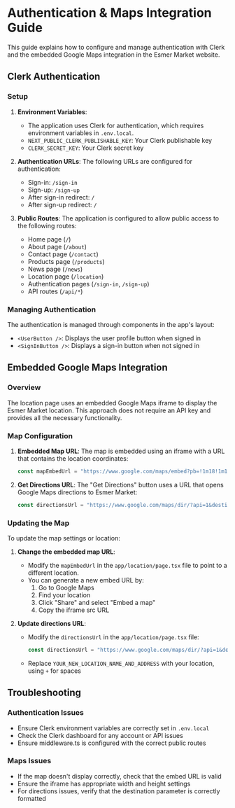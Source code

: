 # Authentication & Maps Integration Guide

This guide explains how to configure and manage authentication with Clerk and the embedded Google Maps integration in the Esmer Market website.

## Clerk Authentication

### Setup

1. **Environment Variables**:
   - The application uses Clerk for authentication, which requires environment variables in `.env.local`.
   - `NEXT_PUBLIC_CLERK_PUBLISHABLE_KEY`: Your Clerk publishable key
   - `CLERK_SECRET_KEY`: Your Clerk secret key

2. **Authentication URLs**:
   The following URLs are configured for authentication:
   - Sign-in: `/sign-in`
   - Sign-up: `/sign-up`
   - After sign-in redirect: `/`
   - After sign-up redirect: `/`

3. **Public Routes**:
   The application is configured to allow public access to the following routes:
   - Home page (`/`)
   - About page (`/about`)
   - Contact page (`/contact`)
   - Products page (`/products`)
   - News page (`/news`)
   - Location page (`/location`)
   - Authentication pages (`/sign-in`, `/sign-up`)
   - API routes (`/api/*`)

### Managing Authentication

The authentication is managed through components in the app's layout:
- `<UserButton />`: Displays the user profile button when signed in
- `<SignInButton />`: Displays a sign-in button when not signed in

## Embedded Google Maps Integration

### Overview
The location page uses an embedded Google Maps iframe to display the Esmer Market location. This approach does not require an API key and provides all the necessary functionality.

### Map Configuration

1. **Embedded Map URL**:
   The map is embedded using an iframe with a URL that contains the location coordinates:
   ```javascript
   const mapEmbedUrl = "https://www.google.com/maps/embed?pb=!1m18!1m12!1m3!1d3261.2991744011166!2d33.89203387677729!3d35.22227797979391!2m3!1f0!2f0!3f0!3m2!1i1024!2i768!4f13.1!3m3!1m2!1s0x0%3A0x0!2zMzXCsDEzJzIwLjIiTiAzM8KwNTMnMzkuMiJF!5e0!3m2!1sen!2s!4v1615680000000!5m2!1sen!2s";
   ```

2. **Get Directions URL**:
   The "Get Directions" button uses a URL that opens Google Maps directions to Esmer Market:
   ```javascript
   const directionsUrl = "https://www.google.com/maps/dir/?api=1&destination=35.222278,33.894222";
   ```

### Updating the Map

To update the map settings or location:

1. **Change the embedded map URL**:
   - Modify the `mapEmbedUrl` in the `app/location/page.tsx` file to point to a different location.
   - You can generate a new embed URL by:
     1. Go to Google Maps
     2. Find your location
     3. Click "Share" and select "Embed a map"
     4. Copy the iframe src URL

2. **Update directions URL**:
   - Modify the `directionsUrl` in the `app/location/page.tsx` file:
     ```javascript
     const directionsUrl = "https://www.google.com/maps/dir/?api=1&destination=YOUR_NEW_LOCATION_NAME_AND_ADDRESS";
     ```
   - Replace `YOUR_NEW_LOCATION_NAME_AND_ADDRESS` with your location, using `+` for spaces

## Troubleshooting

### Authentication Issues
- Ensure Clerk environment variables are correctly set in `.env.local`
- Check the Clerk dashboard for any account or API issues
- Ensure middleware.ts is configured with the correct public routes

### Maps Issues
- If the map doesn't display correctly, check that the embed URL is valid
- Ensure the iframe has appropriate width and height settings
- For directions issues, verify that the destination parameter is correctly formatted 
